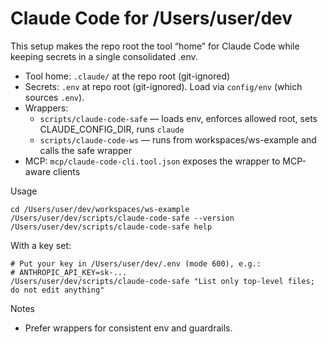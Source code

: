 # Claude Code for /Users/user/dev

This setup makes the repo root the tool “home” for Claude Code while keeping secrets in a single consolidated .env.

- Tool home: `.claude/` at the repo root (git-ignored)
- Secrets: `.env` at repo root (git-ignored). Load via `config/env` (which sources `.env`).
- Wrappers:
  - `scripts/claude-code-safe` — loads env, enforces allowed root, sets CLAUDE_CONFIG_DIR, runs `claude`
  - `scripts/claude-code-ws` — runs from workspaces/ws-example and calls the safe wrapper
- MCP: `mcp/claude-code-cli.tool.json` exposes the wrapper to MCP-aware clients

Usage
```
cd /Users/user/dev/workspaces/ws-example
/Users/user/dev/scripts/claude-code-safe --version
/Users/user/dev/scripts/claude-code-safe help
```

With a key set:
```
# Put your key in /Users/user/dev/.env (mode 600), e.g.:
# ANTHROPIC_API_KEY=sk-...
/Users/user/dev/scripts/claude-code-safe "List only top-level files; do not edit anything"
```

Notes
- Prefer wrappers for consistent env and guardrails.


